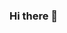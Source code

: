 ### Hi there 👋

<!--
**aske666/aske666** is a ✨ _special_ ✨ repository because its `README.md` (this file) appears on your GitHub profile.
-->
